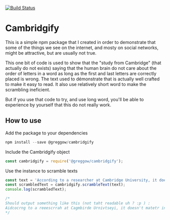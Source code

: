 [![Build Status](https://travis-ci.org/weber-gregoire/cambridgify.svg?branch=master)](https://travis-ci.org/weber-gregoire/cambridgify)

# Cambridgify

This is a simple npm package that I created in order to demonstrate that some of the things we see on the internet, and mosty on social networks, might be attractive, but are usually not true.

This one bit of code is used to show that the "study from Cambridge" (that actually do not exists) saying that the human brain do not care about the order of letters in a word as long as the first and last letters are correctly placed is wrong.
The text used to démonstrate that is actually well crafted to make it easy to read. It also use relatively short word to make the scrambling ineficient.

But if you use that code to try, and use long word, you'll be able to experience by yourself that this do not really work.

## How to use

Add the package to your dependencies
```javascript
npm install --save @greggow/cambridgify
```

Include the Cambridgify object
```javascript
const cambridgify = require('@greggow/cambridgify');
```

Use the instance to scramble texts

```javascript
const text = 'According to a researcher at Cambridge University, it doesn\'t matter in what order the letters in a word are, the only important thing is that the first and last letter be at the right place. The rest can be a total mess and you can still read it without problem. This is because the human mind does not read every letter by itself, but the word as a whole.';
const scrambledText = cambridgify.scrambleText(text);
console.log(scrambledText);

/*
Should output something like this (not taht readable uh ? :p ) :
Aidcocrng to a reeescrrah at Cagmbirde Urnivtseyi, it doesn't matetr in what order the ltretes in a word are, the only irtmnpaot tnihg is that the first and last letetr be at the right plaec. The rest can be a total mses and you can still read it wihotut prlemob. This is bescaue the human mnid does not read every lteter by iestfl, but the wrod as a wlhoe.
*/
```
